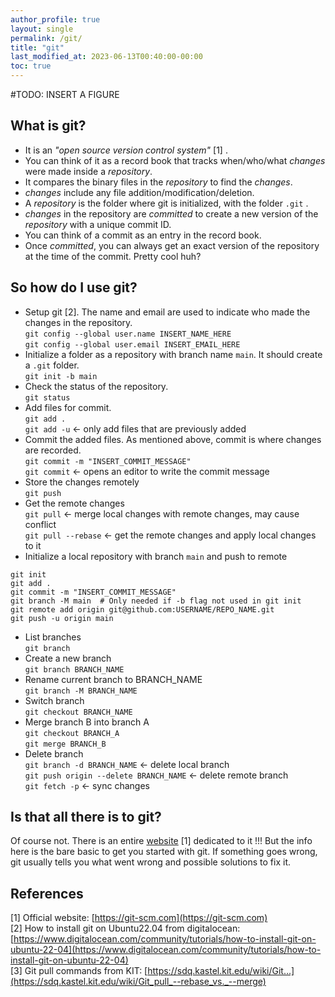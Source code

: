 ```yaml
---
author_profile: true
layout: single
permalink: /git/
title: "git"
last_modified_at: 2023-06-13T00:40:00-00:00
toc: true
---
```


\#TODO: INSERT A FIGURE

## What is git?
- It is an *"open source version control system"* \[1\] .
- You can think of it as a record book that tracks when/who/what *changes* were made inside a *repository*.
- It compares the binary files in the *repository* to find the *changes*. 
- *changes* include any file addition/modification/deletion.
- A *repository* is the folder where git is initialized, with the folder `.git` .
- *changes* in the repository are *committed* to create a new version of the *repository* with a unique commit ID.
- You can think of a commit as an entry in the record book.
- Once *committed*, you can always get an exact version of the repository at the time of the commit. Pretty cool huh? 

## So how do I use git?
- Setup git \[2\]. The name and email are used to indicate who made the changes in the repository.  
`git config --global user.name INSERT_NAME_HERE`  
`git config --global user.email INSERT_EMAIL_HERE`
- Initialize a folder as a repository with branch name `main`. It should create a `.git` folder.  
`git init -b main`  
- Check the status of the repository.  
`git status`  
- Add files for commit.  
`git add .`  
`git add -u` &larr; only add files that are previously added
- Commit the added files. As mentioned above, commit is where changes are recorded.  
`git commit -m "INSERT_COMMIT_MESSAGE"`  
`git commit` &larr; opens an editor to write the commit message
- Store the changes remotely  
`git push`  
- Get the remote changes  
`git pull` &larr; merge local changes with remote changes, may cause conflict  
`git pull --rebase` &larr; get the remote changes and apply local changes to it  
- Initialize a local repository with branch `main` and push to remote  
```  
git init  
git add .
git commit -m "INSERT_COMMIT_MESSAGE"
git branch -M main  # Only needed if -b flag not used in git init
git remote add origin git@github.com:USERNAME/REPO_NAME.git
git push -u origin main
```  
- List branches  
`git branch`  
- Create a new branch  
`git branch BRANCH_NAME`  
- Rename current branch to BRANCH_NAME  
`git branch -M BRANCH_NAME`  
- Switch branch  
`git checkout BRANCH_NAME`  
- Merge branch B into branch A  
`git checkout BRANCH_A`  
`git merge BRANCH_B`  
- Delete branch  
`git branch -d BRANCH_NAME` &larr; delete local branch  
`git push origin --delete BRANCH_NAME` &larr; delete remote branch  
`git fetch -p` &larr; sync changes  


## Is that all there is to git?
Of course not. There is an entire [website](https://git-scm.com) \[1\] dedicated to it !!! But the info here is the bare basic to get you started with git. If something goes wrong, git usually tells you what went wrong and possible solutions to fix it.

## References
[1] Official website: [https://git-scm.com](https://git-scm.com)  
[2] How to install git on Ubuntu22.04 from digitalocean:  
[https://www.digitalocean.com/community/tutorials/how-to-install-git-on-ubuntu-22-04](https://www.digitalocean.com/community/tutorials/how-to-install-git-on-ubuntu-22-04)  
[3] Git pull commands from KIT: [https://sdq.kastel.kit.edu/wiki/Git...](https://sdq.kastel.kit.edu/wiki/Git_pull_--rebase_vs._--merge)  
